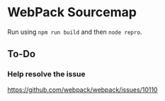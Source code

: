 # WebPack Sourcemap

Run using `npm run build` and then `node repro`.

## To-Do

### Help resolve the issue

https://github.com/webpack/webpack/issues/10110
